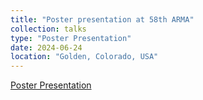 ```yaml
---
title: "Poster presentation at 58th ARMA"
collection: talks
type: "Poster Presentation"
date: 2024-06-24
location: "Golden, Colorado, USA"
---
```

[Poster Presentation](../_talks/poster.jpg)

